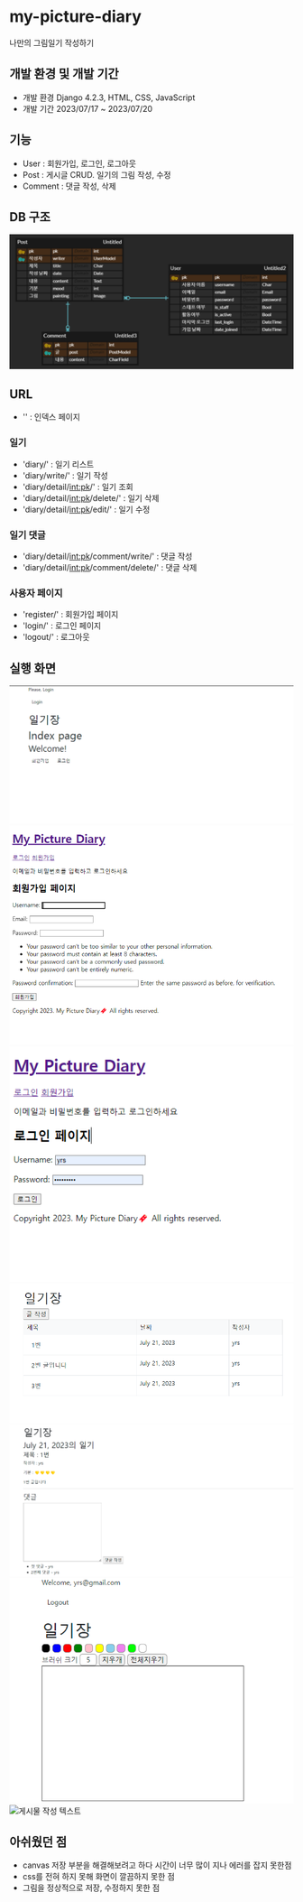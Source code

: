 # my-picture-diary

나만의 그림일기 작성하기

## 개발 환경 및 개발 기간

- 개발 환경
  Django 4.2.3, HTML, CSS, JavaScript
- 개발 기간
  2023/07/17 ~ 2023/07/20

## 기능

- User : 회원가입, 로그인, 로그아웃
- Post : 게시글 CRUD. 일기의 그림 작성, 수정
- Comment : 댓글 작성, 삭제

## DB 구조

![DB diagram](image.png)

## URL

- '' : 인덱스 페이지

### 일기

- 'diary/' : 일기 리스트
- 'diary/write/' : 일기 작성
- 'diary/detail/<int:pk>/' : 일기 조회
- 'diary/detail/<int:pk>/delete/' : 일기 삭제
- 'diary/detail/<int:pk>/edit/' : 일기 수정

### 일기 댓글

- 'diary/detail/<int:pk>/comment/write/' : 댓글 작성
- 'diary/detail/<int:pk>/comment/delete/' : 댓글 삭제

### 사용자 페이지

- 'register/' : 회원가입 페이지
- 'login/' : 로그인 페이지
- 'logout/' : 로그아웃

## 실행 화면

![인덱스 화면](image-3.png)
![회원가입](image-4.png)
![로그인](image-5.png)
![일기 리스트](image-1.png)
![게시글 상세 페이지](image-2.png)
![게시물 작성](image-6.png)
![게시물 작성 텍스트](https://github.com/yoursin0330/my-picture-diary/assets/103302201/ac518023-308b-4a79-affa-392a9398109c)


## 아쉬웠던 점

- canvas 저장 부분을 해결해보려고 하다 시간이 너무 많이 지나 에러를 잡지 못한점
- css를 전혀 하지 못해 화면이 깔끔하지 못한 점
- 그림을 정상적으로 저장, 수정하지 못한 점
